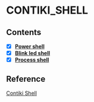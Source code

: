 # CONTIKI_SHELL

## Contents

- [x] **[Power shell](Power_Shell/power_shell.md)**
- [x] **[Blink led shell](Blink_led_Shell/blink_led_shell.md)**
- [x] **[Process shell](Process_Shell/Process_Nodeid_shell.md)**
## Reference    

[Contiki Shell](https://anrg.usc.edu/contiki/index.php/Contiki_Shell)